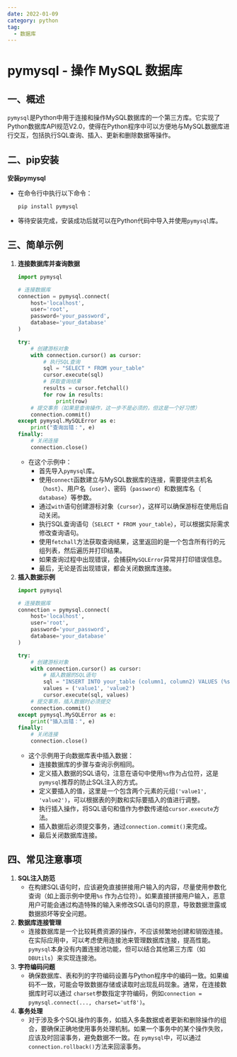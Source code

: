 ```yaml
---
date: 2022-01-09
category: python
tag:
  - 数据库
---
```


# pymysql - 操作 MySQL 数据库

## 一、概述

`pymysql`是Python中用于连接和操作MySQL数据库的一个第三方库。它实现了Python数据库API规范V2.0，使得在Python程序中可以方便地与MySQL数据库进行交互，包括执行SQL查询、插入、更新和删除数据等操作。

## 二、pip安装

**安装pymysql**

- 在命令行中执行以下命令：
  ```
  pip install pymysql
  ```
- 等待安装完成，安装成功后就可以在Python代码中导入并使用`pymysql`库。

## 三、简单示例

1. **连接数据库并查询数据**
   ```python
   import pymysql

   # 连接数据库
   connection = pymysql.connect(
       host='localhost',
       user='root',
       password='your_password',
       database='your_database'
   )

   try:
       # 创建游标对象
       with connection.cursor() as cursor:
           # 执行SQL查询
           sql = "SELECT * FROM your_table"
           cursor.execute(sql)
           # 获取查询结果
           results = cursor.fetchall()
           for row in results:
               print(row)
       # 提交事务（如果是查询操作，这一步不是必须的，但这是一个好习惯）
       connection.commit()
   except pymysql.MySQLError as e:
       print("查询出错：", e)
   finally:
       # 关闭连接
       connection.close()
   ```
    - 在这个示例中：
        - 首先导入`pymysql`库。
        - 使用`connect`函数建立与MySQL数据库的连接，需要提供主机名（`host`）、用户名（`user`）、密码（`password`）和数据库名（
          `database`）等参数。
        - 通过`with`语句创建游标对象（`cursor`），这样可以确保游标在使用后自动关闭。
        - 执行SQL查询语句（`SELECT * FROM your_table`），可以根据实际需求修改查询语句。
        - 使用`fetchall`方法获取查询结果，这里返回的是一个包含所有行的元组列表，然后遍历并打印结果。
        - 如果查询过程中出现错误，会捕获`MySQLError`异常并打印错误信息。
        - 最后，无论是否出现错误，都会关闭数据库连接。
2. **插入数据示例**
   ```python
   import pymysql

   # 连接数据库
   connection = pymysql.connect(
       host='localhost',
       user='root',
       password='your_password',
       database='your_database'
   )

   try:
       # 创建游标对象
       with connection.cursor() as cursor:
           # 插入数据的SQL语句
           sql = "INSERT INTO your_table (column1, column2) VALUES (%s, %s)"
           values = ('value1', 'value2')
           cursor.execute(sql, values)
       # 提交事务，插入数据时必须提交
       connection.commit()
   except pymysql.MySQLError as e:
       print("插入出错：", e)
   finally:
       # 关闭连接
       connection.close()
   ```
    - 这个示例用于向数据库表中插入数据：
        - 连接数据库的步骤与查询示例相同。
        - 定义插入数据的SQL语句，注意在语句中使用`%s`作为占位符，这是`pymysql`推荐的防止SQL注入的方式。
        - 定义要插入的值，这里是一个包含两个元素的元组`('value1', 'value2')`，可以根据表的列数和实际要插入的值进行调整。
        - 执行插入操作，将SQL语句和值作为参数传递给`cursor.execute`方法。
        - 插入数据后必须提交事务，通过`connection.commit()`来完成。
        - 最后关闭数据库连接。

## 四、常见注意事项

1. **SQL注入防范**
    - 在构建SQL语句时，应该避免直接拼接用户输入的内容，尽量使用参数化查询（如上面示例中使用`%s`
      作为占位符）。如果直接拼接用户输入，恶意用户可能会通过构造特殊的输入来修改SQL语句的原意，导致数据泄露或数据损坏等安全问题。
2. **数据库连接管理**
    - 连接数据库是一个比较耗费资源的操作，不应该频繁地创建和销毁连接。在实际应用中，可以考虑使用连接池来管理数据库连接，提高性能。
      `pymysql`本身没有内置连接池功能，但可以结合其他第三方库（如`DBUtils`）来实现连接池。
3. **字符编码问题**
    - 确保数据库、表和列的字符编码设置与Python程序中的编码一致。如果编码不一致，可能会导致数据存储或读取时出现乱码现象。通常，在连接数据库时可以通过
      `charset`参数指定字符编码，例如`connection = pymysql.connect(..., charset='utf8')`。
4. **事务处理**
    - 对于涉及多个SQL操作的事务，如插入多条数据或者更新和删除操作的组合，要确保正确地使用事务处理机制。如果一个事务中的某个操作失败，应该及时回滚事务，避免数据不一致。在
      `pymysql`中，可以通过`connection.rollback()`方法来回滚事务。
